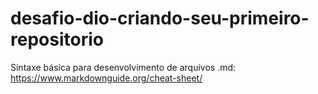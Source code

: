 # desafio-dio-criando-seu-primeiro-repositorio

Sintaxe básica para desenvolvimento de arquivos .md: https://www.markdownguide.org/cheat-sheet/
